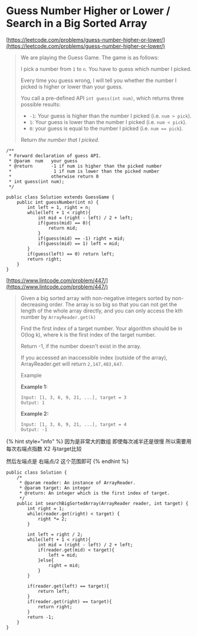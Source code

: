 # Guess Number Higher or Lower / Search in a Big Sorted Array

[https://leetcode.com/problems/guess-number-higher-or-lower/](https://leetcode.com/problems/guess-number-higher-or-lower/)

> We are playing the Guess Game. The game is as follows:
>
> I pick a number from `1` to `n`. You have to guess which number I picked.
>
> Every time you guess wrong, I will tell you whether the number I picked is higher or lower than your guess.
>
> You call a pre-defined API `int guess(int num)`, which returns three possible results:
>
> * `-1`: Your guess is higher than the number I picked (i.e. `num > pick`).
> * `1`: Your guess is lower than the number I picked (i.e. `num < pick`).
> * `0`: your guess is equal to the number I picked (i.e. `num == pick`).
>
> Return _the number that I picked_.

```
/** 
 * Forward declaration of guess API.
 * @param  num   your guess
 * @return 	     -1 if num is higher than the picked number
 *			      1 if num is lower than the picked number
 *               otherwise return 0
 * int guess(int num);
 */

public class Solution extends GuessGame {
    public int guessNumber(int n) {
        int left = 1, right = n;
        while(left + 1 < right){
            int mid = (right - left) / 2 + left;
            if(guess(mid) == 0){
                return mid;
            } 
            if(guess(mid) == -1) right = mid;
            if(guess(mid) == 1) left = mid;
        }
        if(guess(left) == 0) return left;
        return right;
    }
}
```



[https://www.lintcode.com/problem/447/](https://www.lintcode.com/problem/447/)

> Given a big sorted array with non-negative integers sorted by non-decreasing order. The array is so big so that you can not get the length of the whole array directly, and you can only access the kth number by `ArrayReader.get(k)`&#x20;
>
> Find the first index of a target number. Your algorithm should be in O(log k), where k is the first index of the target number.
>
> Return -1, if the number doesn't exist in the array.
>
> If you accessed an inaccessible index (outside of the array), ArrayReader.get will return `2,147,483,647`.
>
> Example
>
> **Example 1:**
>
> ```
> Input: [1, 3, 6, 9, 21, ...], target = 3
> Output: 1
> ```
>
> **Example 2:**
>
> ```
> Input: [1, 3, 6, 9, 21, ...], target = 4
> Output: -1
> ```
>
>

{% hint style="info" %}
因为是非常大的数组 即使每次减半还是很慢 所以需要用每次右端点指数 X2 与target比较

然后左端点是 右端点/2 这个范围即可
{% endhint %}

```
public class Solution {
    /*
     * @param reader: An instance of ArrayReader.
     * @param target: An integer
     * @return: An integer which is the first index of target.
     */
    public int searchBigSortedArray(ArrayReader reader, int target) {
        int right = 1;
        while(reader.get(right) < target) {
            right *= 2;
        }
        
        int left = right / 2;
        while(left + 1 < right){
            int mid = (right - left) / 2 + left;
            if(reader.get(mid) < target){
                left = mid;
            }else{
                right = mid;
            }
        }
        
        if(reader.get(left) == target){
            return left;
        }
        if(reader.get(right) == target){
            return right;
        }
        return -1;
    }
}
```

